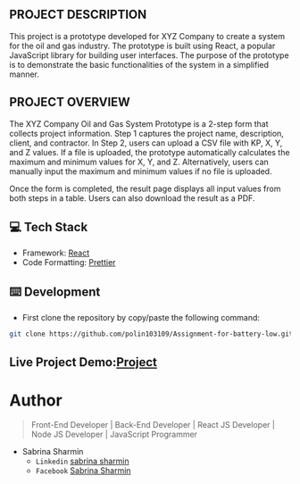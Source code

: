 ## PROJECT DESCRIPTION

This project is a prototype developed for XYZ Company to create a system for the oil and gas industry. The prototype is built using React, a popular JavaScript library for building user interfaces. The purpose of the prototype is to demonstrate the basic functionalities of the system in a simplified manner.

## PROJECT OVERVIEW

The XYZ Company Oil and Gas System Prototype is a 2-step form that collects project information. Step 1 captures the project name, description, client, and contractor. In Step 2, users can upload a CSV file with KP, X, Y, and Z values. If a file is uploaded, the prototype automatically calculates the maximum and minimum values for X, Y, and Z. Alternatively, users can manually input the maximum and minimum values if no file is uploaded.

Once the form is completed, the result page displays all input values from both steps in a table. Users can also download the result as a PDF.

## 💻 Tech Stack

- Framework: [React](https://legacy.reactjs.org/docs/getting-started.html)
- Code Formatting: [Prettier](https://prettier.io/)

## ⌨️ Development

- First clone the repository by copy/paste the following command:

```bash
git clone https://github.com/polin103109/Assignment-for-battery-low.git
```

## Live Project Demo:[Project](https://assignment-for-battery-low-grvz.vercel.app/)

# Author

> Front-End Developer | Back-End Developer | React JS Developer | Node JS Developer | JavaScript Programmer

- Sabrina Sharmin
  - `Linkedin` [sabrina sharmin](https://www.linkedin.com/in/sabrina-sharmin-937a441a7/)
  - `Facebook` [Sabrina Sharmin](https://www.facebook.com/sharmin.polin/)
